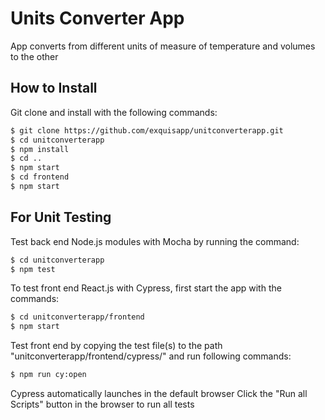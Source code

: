 # Units Converter App
App converts from different units of measure of temperature and volumes to the other

## How to Install
Git clone and install with the following commands:

```sh
$ git clone https://github.com/exquisapp/unitconverterapp.git
$ cd unitconverterapp
$ npm install
$ cd ..
$ npm start
$ cd frontend
$ npm start
```

## For Unit Testing
Test back end Node.js modules with Mocha by running the command:

```sh
$ cd unitconverterapp
$ npm test
```

To test front end React.js with Cypress, first start the app with the commands:

```sh
$ cd unitconverterapp/frontend
$ npm start
```

Test front end by copying the test file(s) to the path "unitconverterapp/frontend/cypress/" and run following commands:

```sh
$ npm run cy:open
```

Cypress automatically launches in the default browser
Click the "Run all Scripts" button in the browser to run all tests